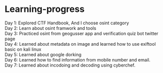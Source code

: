 # Learning-progress
Day 1: Explored CTF Handbook, And I choose osint category  
Day 2: Learn about osint framwork and tools  
Day 3: Practiced osint from geogusser app and verification quiz bot twitter page  
Day 4: Learned about metadata on image and learned how to use exiftool basic on kali linux  
Day 5: Learned about google dorking   
Day 6: Learned how to find information from mobile number and email.  
Day 7: Learned about incodoing and decoding using cyberchef.  
